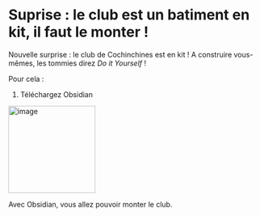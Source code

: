 # Suprise : le club est un batiment en kit, il faut le monter !

Nouvelle surprise : le club de Cochinchines est en kit ! A construire vous-mêmes, les tommies direz _Do it Yourself_ ! 

Pour cela : 

1. Téléchargez Obsidian

<a href="https://obsidian.md/download" target="_blank" title="Click to visit">
        <img width="172" alt="image" src="https://github.com/user-attachments/assets/278b6239-2095-4820-a333-85f2cb6fe324">
    </a>

Avec Obsidian, vous allez pouvoir monter le club. 
